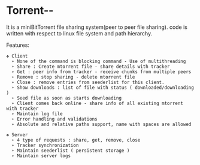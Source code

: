 # Torrent--

It is a miniBitTorrent file sharing system(peer to peer file sharing).
code is written with respect to linux file system and path hierarchy.

Features:

    ❖ Client
      ➢ None of the command is blocking command - Use of multithreading
      ➢ Share : Create mtorrent file - share details with tracker
      ➢ Get : peer info from tracker - receive chunks from multiple peers
      ➢ Remove : stop sharing - delete mtorrent file
      ➢ Close : remove entries from seederlist for this client.
      ➢ Show downloads : list of file with status ( downloaded/downloading )
      ➢ Seed file as soon as starts downloading
      ➢ Client comes back online - share info of all existing mtorrent with tracker
      ➢ Maintain log file
      ➢ Error handling and validations
      ➢ Absolute and relative paths support, name with spaces are allowed

    ❖ Server
      ➢ 4 type of requests : share, get, remove, close
      ➢ Tracker synchronization
      ➢ Maintain seederlist ( persistent storage )
      ➢ Maintain server logs
